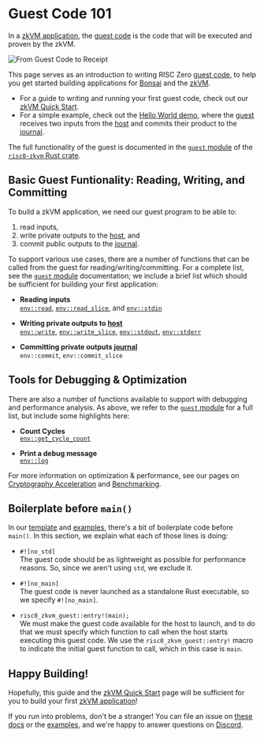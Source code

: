 # Guest Code 101

In a [zkVM application], the [guest code] is the code that will be executed and proven by the zkVM.

![From Guest Code to Receipt](/diagrams/from-rust-to-receipt.png)

This page serves as an introduction to writing RISC Zero [guest code], to help you get started building applications for [Bonsai] and the [zkVM].

- For a guide to writing and running your first guest code, check out our [zkVM Quick Start].
- For a simple example, check out the [Hello World demo], where the [guest] receives two inputs from the [host] and commits their product to the [journal].

The full functionality of the guest is documented in the [`guest` module] of the [`risc0-zkvm` Rust crate].

## Basic Guest Funtionality: Reading, Writing, and Committing

To build a zkVM application, we need our guest program to be able to:

1. read inputs,
2. write private outputs to the [host], and
3. commit public outputs to the [journal].

To support various use cases, there are a number of functions that can be called from the guest for reading/writing/committing. For a complete list, see the [`guest` module] documentation; we include a brief list which should be sufficient for building your first application:

- **Reading inputs** <br/>
  [`env::read`], [`env::read_slice`], and [`env::stdin`]

[`env::read`]: https://docs.rs/risc0-zkvm/0.18.0/risc0_zkvm/guest/env/fn.read.html
[`env::read_slice`]: https://docs.rs/risc0-zkvm/0.18.0/risc0_zkvm/guest/env/fn.read_slice.html
[`env::stdin`]: https://docs.rs/risc0-zkvm/0.18.0/risc0_zkvm/guest/env/fn.stdin.html

- **Writing private outputs to [host]**<br/>
  [`env::write`], [`env::write_slice`], [`env::stdout`], [`env::stderr`]

[`env::write`]: https://docs.rs/risc0-zkvm/0.18.0/risc0_zkvm/guest/env/fn.write.html
[`env::write_slice`]: https://docs.rs/risc0-zkvm/0.18.0/risc0_zkvm/guest/env/fn.write_slice.html
[`env::stdout`]: https://docs.rs/risc0-zkvm/0.18.0/risc0_zkvm/guest/env/fn.stdout.html
[`env::stderr`]: https://docs.rs/risc0-zkvm/0.18.0/risc0_zkvm/guest/env/fn.stderr.html

- **Committing private outputs [journal]**<br/>
  `env::commit`, `env::commit_slice`

[`env::commit`]: https://docs.rs/risc0-zkvm/0.18.0/risc0_zkvm/guest/env/fn.commit.html
[`env::commit_slice`]: https://docs.rs/risc0-zkvm/0.18.0/risc0_zkvm/guest/env/fn.commit_slice.html

## Tools for Debugging & Optimization

There are also a number of functions available to support with debugging and performance analysis. As above, we refer to the [`guest` module] for a full list, but include some highlights here:

- **Count Cycles** <br/>
  [`env::get_cycle_count`]

- **Print a debug message**<br/>
  [`env::log`]

[`env::get_cycle_count`]: https://docs.rs/risc0-zkvm/0.18.0/risc0_zkvm/guest/env/fn.get_cycle_count.html
[`env::log`]: https://docs.rs/risc0-zkvm/0.18.0/risc0_zkvm/guest/env/fn.log.html

For more information on optimization & performance, see our pages on [Cryptography Acceleration](acceleration) and [Benchmarking](../benchmarks).

## Boilerplate before `main()`

In our [template] and [examples], there's a bit of boilerplate code before `main()`. In this section, we explain what each of those lines is doing:

- `#![no_std]` <br/>
  The guest code should be as lightweight as possible for performance reasons. So, since we aren't using `std`, we exclude it.

- `#![no_main]` <br/>
  The guest code is never launched as a standalone Rust executable, so we specify `#![no_main]`.

- `risc0_zkvm_guest::entry!(main);` <br/>
  We must make the guest code available for the host to launch, and to do that we must specify which function to call when the host starts executing this guest code. We use the `risc0_zkvm_guest::entry!` macro to indicate the initial guest function to call, which in this case is `main`.

## Happy Building!

Hopefully, this guide and the [zkVM Quick Start] page will be sufficient for you to build your first [zkVM application]!

If you run into problems, don't be a stranger!
You can file an issue on [these docs] or the [examples], and we're happy to answer questions on [Discord].

[guest]: /terminology#guest
[guest code]: /terminology#guest
[`guest` module]: https://docs.rs/risc0-zkvm/0.18/risc0_zkvm/guest
[host]: /terminology#host
[`risc0-zkvm` Rust crate]: https://docs.rs/risc0-zkvm
[journal]: /terminology#journal
[method]: /terminology#method
[zkVM Quick Start]: ../quickstart.md
[zkVM Overview]: ../zkvm_overview.md
[Hello World demo]: https://github.com/risc0/risc0/tree/main/examples/hello-world
[risc0/examples]: https://github.com/risc0/risc0/tree/v0.18.0/examples/
[guest environment commands]: https://docs.rs/risc0-zkvm/0.18.0/risc0_zkvm/guest/index.html
[zkVM Application]: ../
[zkVM]: ../
[Bonsai]: ../../bonsai/
[template]: https://github.com/risc0/risc0/tree/v0.18.0/templates/rust-starter
[examples]: https://github.com/risc0/risc0/tree/v0.18.0/examples/
[these docs]: https://github.com/risc0/website
[Discord]: https://discord.gg/risczero
